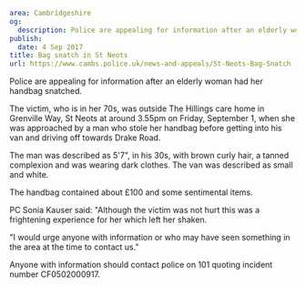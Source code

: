 ```yaml
area: Cambridgeshire
og:
  description: Police are appealing for information after an elderly woman had her handbag snatched.
publish:
  date: 4 Sep 2017
title: Bag snatch in St Neots
url: https://www.cambs.police.uk/news-and-appeals/St-Neots-Bag-Snatch
```

Police are appealing for information after an elderly woman had her handbag snatched.

The victim, who is in her 70s, was outside The Hillings care home in Grenville Way, St Neots at around 3.55pm on Friday, September 1, when she was approached by a man who stole her handbag before getting into his van and driving off towards Drake Road.

The man was described as 5'7", in his 30s, with brown curly hair, a tanned complexion and was wearing dark clothes. The van was described as small and white.

The handbag contained about £100 and some sentimental items.

PC Sonia Kauser said: "Although the victim was not hurt this was a frightening experience for her which left her shaken.

"I would urge anyone with information or who may have seen something in the area at the time to contact us."

Anyone with information should contact police on 101 quoting incident number CF0502000917.
